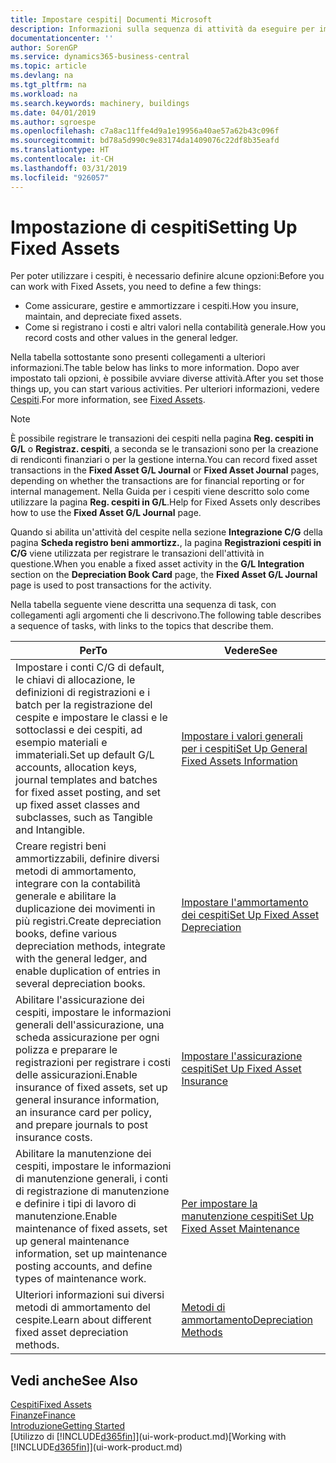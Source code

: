```yaml
---
title: Impostare cespiti| Documenti Microsoft
description: Informazioni sulla sequenza di attività da eseguire per impostare i cespiti, ad esempio macchinari o edifici.
documentationcenter: ''
author: SorenGP
ms.service: dynamics365-business-central
ms.topic: article
ms.devlang: na
ms.tgt_pltfrm: na
ms.workload: na
ms.search.keywords: machinery, buildings
ms.date: 04/01/2019
ms.author: sgroespe
ms.openlocfilehash: c7a8ac11ffe4d9a1e19956a40ae57a62b43c096f
ms.sourcegitcommit: bd78a5d990c9e83174da1409076c22df8b35eafd
ms.translationtype: HT
ms.contentlocale: it-CH
ms.lasthandoff: 03/31/2019
ms.locfileid: "926057"
---
```

# <a name="setting-up-fixed-assets"></a><span data-ttu-id="21da6-103">Impostazione di cespiti</span><span class="sxs-lookup"><span data-stu-id="21da6-103">Setting Up Fixed Assets</span></span>
<span data-ttu-id="21da6-104">Per poter utilizzare i cespiti, è necessario definire alcune opzioni:</span><span class="sxs-lookup"><span data-stu-id="21da6-104">Before you can work with Fixed Assets, you need to define a few things:</span></span>  

* <span data-ttu-id="21da6-105">Come assicurare, gestire e ammortizzare i cespiti.</span><span class="sxs-lookup"><span data-stu-id="21da6-105">How you insure, maintain, and depreciate fixed assets.</span></span>  
* <span data-ttu-id="21da6-106">Come si registrano i costi e altri valori nella contabilità generale.</span><span class="sxs-lookup"><span data-stu-id="21da6-106">How you record costs and other values in the general ledger.</span></span>  

<span data-ttu-id="21da6-107">Nella tabella sottostante sono presenti collegamenti a ulteriori informazioni.</span><span class="sxs-lookup"><span data-stu-id="21da6-107">The table below has links to more information.</span></span> <span data-ttu-id="21da6-108">Dopo aver impostato tali opzioni, è possibile avviare diverse attività.</span><span class="sxs-lookup"><span data-stu-id="21da6-108">After you set those things up, you can start various activities.</span></span> <span data-ttu-id="21da6-109">Per ulteriori informazioni, vedere [Cespiti](fa-manage.md).</span><span class="sxs-lookup"><span data-stu-id="21da6-109">For more information, see [Fixed Assets](fa-manage.md).</span></span>  

> [!NOTE]  
>   <span data-ttu-id="21da6-110">È possibile registrare le transazioni dei cespiti nella pagina **Reg. cespiti in G/L** o **Registraz. cespiti**, a seconda se le transazioni sono per la creazione di rendiconti finanziari o per la gestione interna.</span><span class="sxs-lookup"><span data-stu-id="21da6-110">You can record fixed asset transactions in the **Fixed Asset G/L Journal** or **Fixed Asset Journal** pages, depending on whether the transactions are for financial reporting or for internal management.</span></span> <span data-ttu-id="21da6-111">Nella Guida per i cespiti viene descritto solo come utilizzare la pagina **Reg. cespiti in G/L**.</span><span class="sxs-lookup"><span data-stu-id="21da6-111">Help for Fixed Assets only describes how to use the **Fixed Asset G/L Journal** page.</span></span>  

<span data-ttu-id="21da6-112">Quando si abilita un'attività del cespite nella sezione **Integrazione C/G** della pagina **Scheda registro beni ammortizz.**, la pagina **Registrazioni cespiti in C/G** viene utilizzata per registrare le transazioni dell'attività in questione.</span><span class="sxs-lookup"><span data-stu-id="21da6-112">When you enable a fixed asset activity in the **G/L Integration** section on the **Depreciation Book Card** page, the **Fixed Asset G/L Journal** page is used to post transactions for the activity.</span></span>

<span data-ttu-id="21da6-113">Nella tabella seguente viene descritta una sequenza di task, con collegamenti agli argomenti che li descrivono.</span><span class="sxs-lookup"><span data-stu-id="21da6-113">The following table describes a sequence of tasks, with links to the topics that describe them.</span></span>  

| <span data-ttu-id="21da6-114">Per</span><span class="sxs-lookup"><span data-stu-id="21da6-114">To</span></span> | <span data-ttu-id="21da6-115">Vedere</span><span class="sxs-lookup"><span data-stu-id="21da6-115">See</span></span> |
| --- | --- |
| <span data-ttu-id="21da6-116">Impostare i conti C/G di default, le chiavi di allocazione, le definizioni di registrazioni e i batch per la registrazione del cespite e impostare le classi e le sottoclassi e dei cespiti, ad esempio materiali e immateriali.</span><span class="sxs-lookup"><span data-stu-id="21da6-116">Set up default G/L accounts, allocation keys, journal templates and batches for fixed asset posting, and set up fixed asset classes and subclasses, such as Tangible and Intangible.</span></span> |[<span data-ttu-id="21da6-117">Impostare i valori generali per i cespiti</span><span class="sxs-lookup"><span data-stu-id="21da6-117">Set Up General Fixed Assets Information</span></span>](fa-how-setup-general.md) |
| <span data-ttu-id="21da6-118">Creare registri beni ammortizzabili, definire diversi metodi di ammortamento, integrare con la contabilità generale e abilitare la duplicazione dei movimenti in più registri.</span><span class="sxs-lookup"><span data-stu-id="21da6-118">Create depreciation books, define various depreciation methods, integrate with the general ledger, and enable duplication of entries in several depreciation books.</span></span> |[<span data-ttu-id="21da6-119">Impostare l'ammortamento dei cespiti</span><span class="sxs-lookup"><span data-stu-id="21da6-119">Set Up Fixed Asset Depreciation</span></span>](fa-how-setup-depreciation.md) |
| <span data-ttu-id="21da6-120">Abilitare l'assicurazione dei cespiti, impostare le informazioni generali dell'assicurazione, una scheda assicurazione per ogni polizza e preparare le registrazioni per registrare i costi delle assicurazioni.</span><span class="sxs-lookup"><span data-stu-id="21da6-120">Enable insurance of fixed assets, set up general insurance information, an insurance card per policy, and prepare journals to post insurance costs.</span></span> |[<span data-ttu-id="21da6-121">Impostare l'assicurazione cespiti</span><span class="sxs-lookup"><span data-stu-id="21da6-121">Set Up Fixed Asset Insurance</span></span>](fa-how-setup-insurance.md) |
| <span data-ttu-id="21da6-122">Abilitare la manutenzione dei cespiti, impostare le informazioni di manutenzione generali, i conti di registrazione di manutenzione e definire i tipi di lavoro di manutenzione.</span><span class="sxs-lookup"><span data-stu-id="21da6-122">Enable maintenance of fixed assets, set up general maintenance information, set up maintenance posting accounts, and define types of maintenance work.</span></span> |[<span data-ttu-id="21da6-123">Per impostare la manutenzione cespiti</span><span class="sxs-lookup"><span data-stu-id="21da6-123">Set Up Fixed Asset Maintenance</span></span>](fa-how-setup-maintenance.md) |
| <span data-ttu-id="21da6-124">Ulteriori informazioni sui diversi metodi di ammortamento del cespite.</span><span class="sxs-lookup"><span data-stu-id="21da6-124">Learn about different fixed asset depreciation methods.</span></span> |[<span data-ttu-id="21da6-125">Metodi di ammortamento</span><span class="sxs-lookup"><span data-stu-id="21da6-125">Depreciation Methods</span></span>](fa-depreciation-methods.md) |

## <a name="see-also"></a><span data-ttu-id="21da6-126">Vedi anche</span><span class="sxs-lookup"><span data-stu-id="21da6-126">See Also</span></span>
[<span data-ttu-id="21da6-127">Cespiti</span><span class="sxs-lookup"><span data-stu-id="21da6-127">Fixed Assets</span></span>](fa-manage.md)  
[<span data-ttu-id="21da6-128">Finanze</span><span class="sxs-lookup"><span data-stu-id="21da6-128">Finance</span></span>](finance.md)  
[<span data-ttu-id="21da6-129">Introduzione</span><span class="sxs-lookup"><span data-stu-id="21da6-129">Getting Started</span></span>](product-get-started.md)  
<span data-ttu-id="21da6-130">[Utilizzo di [!INCLUDE[d365fin](includes/d365fin_md.md)]](ui-work-product.md)</span><span class="sxs-lookup"><span data-stu-id="21da6-130">[Working with [!INCLUDE[d365fin](includes/d365fin_md.md)]](ui-work-product.md)</span></span>
